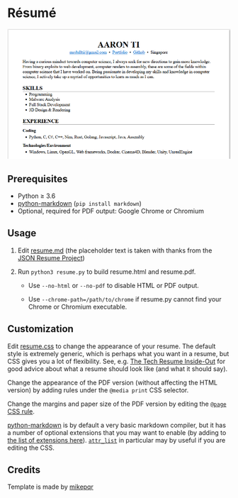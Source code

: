 # Résumé

![Resume](resume.png)

## Prerequisites

 - Python ≥ 3.6
 - [python-markdown](https://python-markdown.github.io/) (`pip install
   markdown`)
 - Optional, required for PDF output: Google Chrome or Chromium

## Usage

 1. Edit [resume.md](resume.md) (the placeholder text is taken with thanks from
    the [JSON Resume Project](https://jsonresume.org/themes/))

 3. Run `python3 resume.py` to build resume.html and resume.pdf.

     - Use `--no-html` or `--no-pdf` to disable HTML or PDF output.

     - Use `--chrome-path=/path/to/chrome` if resume.py cannot find your Chrome
       or Chromium executable.

## Customization

Edit [resume.css](resume.css) to change the appearance of your resume. The
default style is extremely generic, which is perhaps what you want in a resume,
but CSS gives you a lot of flexibility. See, e.g. [The Tech Resume
Inside-Out](https://www.thetechinterview.com/) for good advice about what a
resume should look like (and what it should say).

Change the appearance of the PDF version (without affecting the HTML version) by
adding rules under the `@media print` CSS selector.

Change the margins and paper size of the PDF version by editing the [`@page` CSS
rule](https://developer.mozilla.org/en-US/docs/Web/CSS/%40page/size).

[python-markdown](https://python-markdown.github.io/) is by default a very basic
markdown compiler, but it has a number of optional extensions that you may want
to enable (by adding to [the list of extensions
here](https://github.com/mikepqr/resume.md/blob/5d99e02bf65ff6a2a0ccd18c1a0255c26ec59377/resume.py#L41)).
<code><a
href="https://python-markdown.github.io/extensions/attr_list/">attr_list</a></code>
in particular may by useful if you are editing the CSS.

## Credits

Template is made by [mikepqr](https://github.com/mikepqr/resume.md)